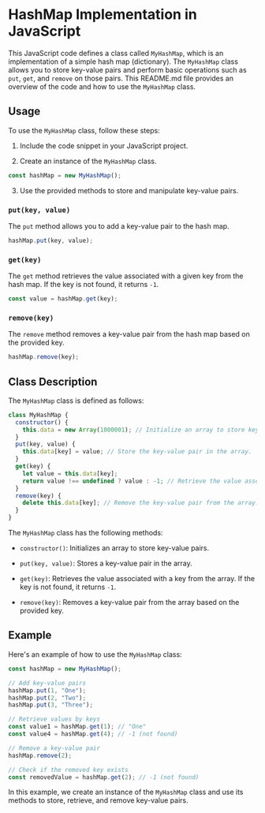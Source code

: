 # HashMap Implementation in JavaScript

This JavaScript code defines a class called `MyHashMap`, which is an implementation of a simple hash map (dictionary). The `MyHashMap` class allows you to store key-value pairs and perform basic operations such as `put`, `get`, and `remove` on those pairs. This README.md file provides an overview of the code and how to use the `MyHashMap` class.

## Usage

To use the `MyHashMap` class, follow these steps:

1. Include the code snippet in your JavaScript project.

2. Create an instance of the `MyHashMap` class.

```javascript
const hashMap = new MyHashMap();
```

3. Use the provided methods to store and manipulate key-value pairs.

### `put(key, value)`

The `put` method allows you to add a key-value pair to the hash map.

```javascript
hashMap.put(key, value);
```

### `get(key)`

The `get` method retrieves the value associated with a given key from the hash map. If the key is not found, it returns `-1`.

```javascript
const value = hashMap.get(key);
```

### `remove(key)`

The `remove` method removes a key-value pair from the hash map based on the provided key.

```javascript
hashMap.remove(key);
```

## Class Description

The `MyHashMap` class is defined as follows:

```javascript
class MyHashMap {
  constructor() {
    this.data = new Array(1000001); // Initialize an array to store key-value pairs.
  }
  put(key, value) {
    this.data[key] = value; // Store the key-value pair in the array.
  }
  get(key) {
    let value = this.data[key];
    return value !== undefined ? value : -1; // Retrieve the value associated with the key or return -1 if not found.
  }
  remove(key) {
    delete this.data[key]; // Remove the key-value pair from the array.
  }
}
```

The `MyHashMap` class has the following methods:

- `constructor()`: Initializes an array to store key-value pairs.

- `put(key, value)`: Stores a key-value pair in the array.

- `get(key)`: Retrieves the value associated with a key from the array. If the key is not found, it returns `-1`.

- `remove(key)`: Removes a key-value pair from the array based on the provided key.

## Example

Here's an example of how to use the `MyHashMap` class:

```javascript
const hashMap = new MyHashMap();

// Add key-value pairs
hashMap.put(1, "One");
hashMap.put(2, "Two");
hashMap.put(3, "Three");

// Retrieve values by keys
const value1 = hashMap.get(1); // "One"
const value4 = hashMap.get(4); // -1 (not found)

// Remove a key-value pair
hashMap.remove(2);

// Check if the removed key exists
const removedValue = hashMap.get(2); // -1 (not found)
```

In this example, we create an instance of the `MyHashMap` class and use its methods to store, retrieve, and remove key-value pairs.
